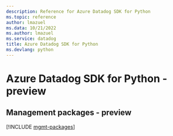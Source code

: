 ```yaml
---
description: Reference for Azure Datadog SDK for Python
ms.topic: reference
author: lmazuel
ms.data: 10/21/2022
ms.author: lmazuel
ms.service: datadog
title: Azure Datadog SDK for Python
ms.devlang: python
---
```

# Azure Datadog SDK for Python - preview

## Management packages - preview
[!INCLUDE [mgmt-packages](datadog-mgmt-index.md)]